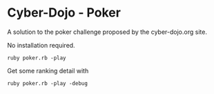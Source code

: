 Cyber-Dojo - Poker
==================
A solution to the poker challenge proposed by the cyber-dojo.org site.

No installation required.

    ruby poker.rb -play

Get some ranking detail with

    ruby poker.rb -play -debug

